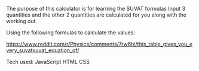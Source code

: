 The purpose of this calculator is for learning the SUVAT formulas
Input 3 quantities and the other 2 quantities are calculated for you along with the working out.

Using the following formulas to calculate the values:

https://www.reddit.com/r/Physics/comments/7rw6hi/this_table_gives_you_every_suvatxuvat_equation_of/ 

Tech used:
JavaScript
HTML
CSS